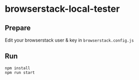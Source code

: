# browserstack-local-tester

## Prepare
Edit your browserstack user & key in `browserstack.config.js`

## Run
```
npm install
npm run start
```
